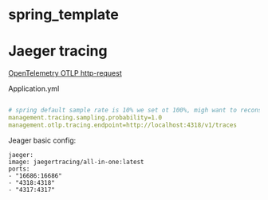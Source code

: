 # spring_template



# Jaeger tracing

[OpenTelemetry OTLP http-request](https://opentelemetry.io/docs/specs/otlp/#otlphttp-request)

Application.yml
```yml

# spring default sample rate is 10% we set ot 100%, migh want to reconsider the sample rate on production.
management.tracing.sampling.probability=1.0
management.otlp.tracing.endpoint=http://localhost:4318/v1/traces
```

Jeager basic config:
```
jaeger:
image: jaegertracing/all-in-one:latest
ports:
- "16686:16686"
- "4318:4318"
- "4317:4317"
```
